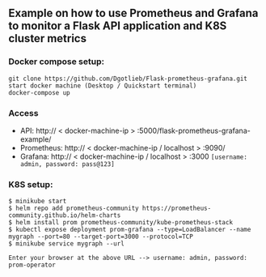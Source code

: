## Example on how to use Prometheus and Grafana to monitor a Flask API application and K8S cluster metrics


### Docker compose setup:

```
git clone https://github.com/Dgotlieb/Flask-prometheus-grafana.git
start docker machine (Desktop / Quickstart terminal)
docker-compose up
```

### Access

* API: http:// < docker-machine-ip > :5000/flask-prometheus-grafana-example/
* Prometheus: http:// < docker-machine-ip / localhost > :9090/
* Grafana: http:// < docker-machine-ip / localhost > :3000 `[username: admin, password: pass@123]`

### K8S setup:

```
$ minikube start
$ helm repo add prometheus-community https://prometheus-community.github.io/helm-charts
$ helm install prom prometheus-community/kube-prometheus-stack
$ kubectl expose deployment prom-grafana --type=LoadBalancer --name mygraph --port=80 --target-port=3000 --protocol=TCP
$ minikube service mygraph --url

Enter your browser at the above URL --> username: admin, password: prom-operator
```
